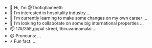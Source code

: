 - 👋 Hi, I’m @Thofiqhameeth
- 👀 I’m interested in hospitality industry ...
- 🌱 I’m currently learning to make some changes on my own career ...
- 💞️ I’m looking to collaborate on some big international properties ...
- 📫 17A/35E,gopal street, thiruvannamalai ...
- 😄 Pronouns: ...
- ⚡ Fun fact: ...

<!---
Thofiqhameeth/Thofiqhameeth is a ✨ special ✨ repository because its `README.md` (this file) appears on your GitHub profile.
You can click the Preview link to take a look at your changes.
--->
